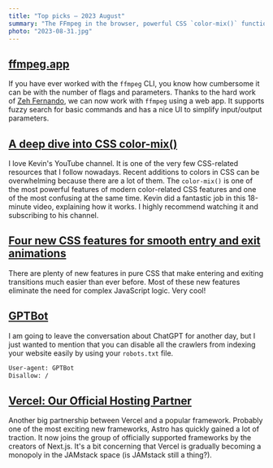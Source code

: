 ```yaml
---
title: "Top picks — 2023 August"
summary: "The FFmpeg in the browser, powerful CSS `color-mix()` function, entering and exiting animations in CSS are easier than ever before, Astro is now integrated with Vercel, "
photo: "2023-08-31.jpg"
---
```


## [ffmpeg.app](https://ffmpeg.app)

If you have ever worked with the `ffmpeg` CLI, you know how cumbersome it can be with the number of flags and parameters. Thanks to the hard work of [Zeh Fernando](https://portfolio.zehfernando.com), we can now work with `ffmpeg` using a web app. It supports fuzzy search for basic commands and has a nice UI to simplify input/output parameters.

## [A deep dive into CSS color-mix()](https://youtu.be/I9zHX-jSKpA)

I love Kevin's YouTube channel. It is one of the very few CSS-related resources that I follow nowadays. Recent additions to colors in CSS can be overwhelming because there are a lot of them. The `color-mix()` is one of the most powerful features of modern color-related CSS features and one of the most confusing at the same time. Kevin did a fantastic job in this 18-minute video, explaining how it works. I highly recommend watching it and subscribing to his channel.

## [Four new CSS features for smooth entry and exit animations](https://developer.chrome.com/blog/entry-exit-animations/)

There are plenty of new features in pure CSS that make entering and exiting transitions much easier than ever before. Most of these new features eliminate the need for complex JavaScript logic. Very cool!

## [GPTBot](https://platform.openai.com/docs/gptbot)

I am going to leave the conversation about ChatGPT for another day, but I just wanted to mention that you can disable all the crawlers from indexing your website easily by using your `robots.txt` file.

```txt
User-agent: GPTBot
Disallow: /
```

## [Vercel: Our Official Hosting Partner](https://astro.build/blog/vercel-official-hosting-partner/)

Another big partnership between Vercel and a popular framework. Probably one of the most exciting new frameworks, Astro has quickly gained a lot of traction. It now joins the group of officially supported frameworks by the creators of Next.js. It's a bit concerning that Vercel is gradually becoming a monopoly in the JAMstack space (is JAMstack still a thing?).
